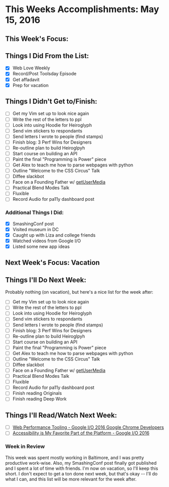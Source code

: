 # This Weeks Accomplishments: May 15, 2016

## This Week's Focus:

## Things I Did From the List:

- [x] Web Love Weekly
- [x] Record/Post Toolsday Episode
- [x] Get affadavit
- [x] Prep for vacation

## Things I Didn't Get to/Finish:

- [ ] Get my Vim set up to look nice again
- [ ] Write the rest of the letters to ppl
- [ ] Look into using Hoodie for Heiroglyph
- [ ] Send vim stickers to respondants
- [ ] Send letters I wrote to people (find stamps)
- [ ] Finish blog: 3 Perf Wins for Designers
- [ ] Re-outline plan to build Heiroglpyh
- [ ] Start course on building an API
- [ ] Paint the final "Programming is Power" piece
- [ ] Get Alex to teach me how to parse webpages with python
- [ ] Outline "Welcome to the CSS Circus" Talk
- [ ] Diffee slackbot
- [ ] Face on a Founding Father w/ [getUserMedia](http://blog.teamtreehouse.com/accessing-the-device-camera-with-getusermedia)
- [ ] Practical Blend Modes Talk
- [ ] Fluxible
- [ ] Record Audio for pa11y dashboard post

### Additional Things I Did:

- [x] SmashingConf post
- [x] Visited museum in DC
- [x] Caught up with Liza and college friends
- [x] Watched videos from Google I/O
- [x] Listed some new app ideas

## Next Week's Focus: Vacation

## Things I'll Do Next Week:

Probably nothing (on vacation), but here's a nice list for the week after:

- [ ] Get my Vim set up to look nice again
- [ ] Write the rest of the letters to ppl
- [ ] Look into using Hoodie for Heiroglyph
- [ ] Send vim stickers to respondants
- [ ] Send letters I wrote to people (find stamps)
- [ ] Finish blog: 3 Perf Wins for Designers
- [ ] Re-outline plan to build Heiroglpyh
- [ ] Start course on building an API
- [ ] Paint the final "Programming is Power" piece
- [ ] Get Alex to teach me how to parse webpages with python
- [ ] Outline "Welcome to the CSS Circus" Talk
- [ ] Diffee slackbot
- [ ] Face on a Founding Father w/ [getUserMedia](http://blog.teamtreehouse.com/accessing-the-device-camera-with-getusermedia)
- [ ] Practical Blend Modes Talk
- [ ] Fluxible
- [ ] Record Audio for pa11y dashboard post
- [ ] Finish reading Originals
- [ ] Finish reading Deep Work

## Things I'll Read/Watch Next Week:

- [ ] [Web Performance Tooling - Google I/O 2016
Google Chrome Developers](https://www.youtube.com/watch?v=iMqi55rcR00&feature=youtu.be)
- [ ] [Accessibility is My Favorite Part of the Platform - Google I/O 2016](https://www.youtube.com/watch?v=2qjgxH384Nc)

### Week in Review

This week was spent mostly working in Baltimore, and I was pretty productive work-wise. Also, my SmashingConf post finally got published and I spent a lot of time with friends. I'm now on vacation, so I'll keep this short. I don't expect to get a ton done next week, but that's okay -- I'll do what I can, and this list will be more relevant for the week after.
